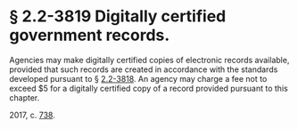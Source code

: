 # § 2.2-3819 Digitally certified government records.

<p>Agencies may make digitally certified copies of electronic records available, provided that such records are created in accordance with the standards developed pursuant to § <a href='http://law.lis.virginia.gov/vacode/2.2-3818/'>2.2-3818</a>. An agency may charge a fee not to exceed $5 for a digitally certified copy of a record provided pursuant to this chapter.</p><p>2017, c. <a href='http://lis.virginia.gov/cgi-bin/legp604.exe?171+ful+CHAP0738'>738</a>.</p>